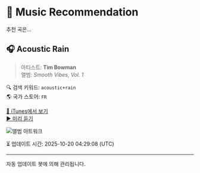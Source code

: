 
# 🎵 Music Recommendation

추천 곡은...

## 🎧 Acoustic Rain  
> 아티스트: **Tim Bowman**  
> 앨범: _Smooth Vibes, Vol. 1_  

🔍 검색 키워드: `acoustic+rain`  
🌎 국가 스토어: `FR`

[🔗 iTunes에서 보기](https://music.apple.com/fr/album/acoustic-rain/1573490905?i=1573490909&uo=4)  
[▶️ 미리 듣기](https://audio-ssl.itunes.apple.com/itunes-assets/AudioPreview125/v4/54/e4/d7/54e4d7f4-9edd-7c27-c976-41504414867b/mzaf_8010042860834750371.plus.aac.p.m4a)

![앨범 아트워크](https://is1-ssl.mzstatic.com/image/thumb/Music125/v4/06/d6/0c/06d60c29-87ba-2eab-1f90-d8fe1b6e393e/817358078922.png/100x100bb.jpg)

⏳ 업데이트 시간: 2025-10-20 04:29:08 (UTC)

---
자동 업데이트 봇에 의해 관리됩니다.
